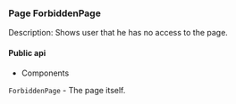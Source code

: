 ### Page ForbiddenPage

Description: Shows user that he has no access to the page.       

#### Public api

- Components

`ForbiddenPage` - The page itself.
